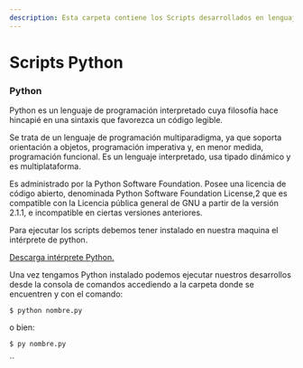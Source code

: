```yaml
---
description: Esta carpeta contiene los Scripts desarrollados en lenguaje Python.
---
```


# Scripts Python

### Python

Python es un lenguaje de programación interpretado cuya filosofía hace hincapié en una sintaxis que favorezca un código legible.

Se trata de un lenguaje de programación multiparadigma, ya que soporta orientación a objetos, programación imperativa y, en menor medida, programación funcional. Es un lenguaje interpretado, usa tipado dinámico y es multiplataforma.

Es administrado por la Python Software Foundation. Posee una licencia de código abierto, denominada Python Software Foundation License,2​ que es compatible con la Licencia pública general de GNU a partir de la versión 2.1.1, e incompatible en ciertas versiones anteriores.

Para ejecutar los scripts debemos tener instalado en nuestra maquina el intérprete de python.

[Descarga intérprete Python.](https://www.python.org/downloads/)

Una vez tengamos Python instalado podemos ejecutar nuestros desarrollos desde la consola de comandos accediendo a la carpeta donde se encuentren y con el comando: 

`$ python nombre.py`

o bien:

`$ py nombre.py`

\`\`



